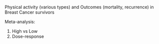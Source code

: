 Physical activity (various types) and Outcomes (mortality, recurrence) in Breast Cancer survivors

Meta-analysis:

1. High vs Low
2. Dose-response
